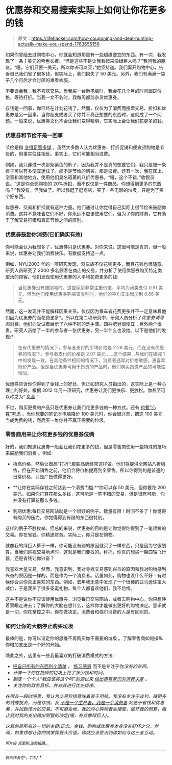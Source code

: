 # 优惠券和交易搜索实际上如何让你花更多的钱

> 原文：<https://lifehacker.com/how-couponing-and-deal-hunting-actually-make-you-spend-1763655156>

如果你曾经去过购物中心，你就会知道那里有一些超级便宜的东西。有一次，我发现了一条 1 美元的紫色长裤。“但是这些不是让我看起来像绿巨人吗？”我问我的朋友。“嗯，它们只要一美元，所以你*有*可以买，”她坚持道。我们离开购物中心，告诉自己我们省了很多钱，但实际上，我们损失了 50 美元。另外，我们有满满一袋子几个月后才会讨厌的难看衣服。



不要误会我；我不喜欢交易。当我买一台新电脑时，我会花几个月的时间跟踪价格，等待打折。当我一文不名时，我每周都剪杂货优惠券。

存钱是一回事，你已经在计划花钱了。然而，仅仅为了消费而搜索交易、折扣和优惠券是另一回事。当你超支或者买了你并不真正想要的东西时，这就成了一个问题。一般来说，优惠券文化不会让我们变得精明，它实际上会让我们花更多的钱。

### 优惠券和节俭不是一回事

节俭是指 [变得足智多谋](https://lifehacker.com/frugality-isnt-just-about-saving-money-its-about-your-1734815962) ，虽然大多数人认为优惠券、打折促销和便宜货购物是节俭的，但事实往往相反。事实上，它们可能相当浪费。

例如，我只穿过一次那条紫色的裤子，因为我并不是真的想要它们，我只是被一条裤子可以有多便宜迷住了。那不是节俭的购买，那是浪费。还有一次，我在床上、浴室和其他地方，使用他们臭名昭著的八折优惠券。“哦，这个不错，”收银员说。“这是你全部购物的 20%折扣，而不仅仅是一件商品。你想得到更多的东西吗？”我没有，但我做了。所以我逛了逛商店，买了一些无聊的垃圾，只是为了买个好东西。

优惠券、交易和折扣就有这种力量。他们通过让你觉得自己实际上很节俭来鼓励你消费。这并不意味着它们不好，你永远不应该使用它们，但为了你的财务，它有助于了解交易狩猎和真正节俭之间的区别。

### 优惠券鼓励你消费(它们确实有效)

你可能会认为我想多了，优惠券只是优惠券。对你来说，这很可能是真的，但一般来说，优惠券让我们消费快乐。有数据支持这一点。

例如，NYU2003 年的一项研究发现，驾车族不仅花钱更多，而且花钱也很随意。研究人员研究了 2000 多名顾客在商店的交易，并分析了使用优惠券购买特定类型汤的顾客。他们发现使用优惠券的人平均花费更多的钱:

> 当优惠券没有被削减时，这些家庭非常注重价值，平均为汤类支付 0.51 美元，但当他们使用优惠券购买该类别时，他们的平均支出增加到 0.66 美元。

然而，这一发现并不能解释因果关系。仅仅因为乘车者花费更多并不一定意味着他们因为优惠券的而花费更多*。所以在第二项研究中，研究人员分析了*优惠券诱导的*消费。他们向受试者展示了六种不同的洗手液。四种肥皂很便宜；另外两个很贵。研究人员给了一半的参与者一张优惠券，另一半什么也没给。以下是他们的发现:*

> 在有优惠券的情况下，参与者支付的平均价格是 2.28 美元，而在没有优惠券的情况下，参与者支付的价格是 2.07 美元……这个结果...与我们在研究 1 中的发现一致。在其他条件相同的情况下，消费者通常对价格敏感，更喜欢低价产品。但是当优惠券可用于昂贵的产品时，他们购买昂贵产品的可能性增加。

优惠券告诉你你得到了金钱上的好处，但正如研究人员指出的，这实际上是一种心理上的好处。根据 2012 年另一项研究，优惠券让我们更快乐、更放松。你甚至可以称之为“ [息高](https://lifehacker.com/beware-the-coupon-high-that-makes-you-spend-more-1736617499) ”

不过，购买更贵的产品只是优惠券让我们花更多钱的一种方式。还有 [也要“心算”考虑](http://twocents.lifehacker.com/be-aware-of-mental-accounting-when-you-save-money-on-1722977898#_ga=1.167618750.1268082208.1431441811) 。当你想要的笔记本电脑降价 100 美元时，你会很兴奋，把这 100 美元当成免费的钱，然后买一堆你并不真正需要的垃圾。

### 零售商用来让你花更多钱的优惠券伎俩

好的，我们知道优惠券一般会让我们花更多的钱，但是零售商使用一些特殊的技巧来鼓励我们消费 。例如:

*   抬高价格，然后让商品“打折”:服装品牌经常这样做。他们将提供全网站八折销售，但在开始销售之前，他们会将价格提高到全零售。所以你得到的是普通的日常价格，只是广告做得更好。

*   **让你在实际存钱之前达到一个消费门槛:**你可以存 50 美元，但你要花 200 美元。如果你打算花那么多钱，这可能是一笔不错的交易，但是很有可能，你并没有打算花那么多钱。

*   到期优惠:每日交易网站就是一个很好的例子。数量有限！时间不多了！你觉得有购买的压力，你觉得得到有限的东西很特别。

这样的例子不胜枚举，但总的来说，优惠券的目的是让你觉得你得到了一笔很棒的交易。你在省钱。你精通财务。实际上，你只是在购物。

就像我的绿巨人裤子一样，你可能没有别的原因就买了一样东西，只是因为它很划算。当我们巡视交易地点时，这就是我们要找的。拜托，你真的想买一架四轴飞行器，还是省钱让你兴奋？

我喜欢大量交易。然而，我意识到，我对寻找交易感到兴奋的原因和我对购物感到兴奋的原因是一样的。而是作为一个消费者。话虽如此，购物也没什么不好！有时候你会买你真正喜欢的东西。例如，去年我无意中发现了一个很棒的亚马逊珠宝大减价，于是我买了很多圣诞礼物。每个人都喜欢他们，我不后悔。

这并不是说你不应该使用优惠券，浏览每日交易网站，或者去购物中心。你只想睁着双眼走进去；了解你的大脑在想什么，这样你才能做出更好的购物决定。意识就是一切。你在掌控之中。你在做决定。消费者和偶尔消费的人是有区别的。

### 如何让你的大脑停止购买垃圾

最棒的是，你可以设定你的思维不再购买你不需要的垃圾 。了解零售商如何操纵你增加支出是一个好的开始。

除此之外，这里有一些我最喜欢的打破消费模式的方法:

*   [把自己所有的东西列个清单](http://lifehacker.com/write-down-things-youre-grateful-for-to-build-your-own-1682743634) 。 [练习感恩](http://twocents.lifehacker.com/how-a-bit-of-gratitude-helped-improve-my-spending-habit-1625811592) 而不是专注于你*没有的东西。*
*   *计算一下你在扔掉的垃圾上花了多少钱和时间。*
*   *制定一个个人“我应该买这个吗”的测试来 [做出更有意识的消费决定](http://twocents.lifehacker.com/practice-conscious-spending-to-make-better-buying-dec-1568969476) 。*
*   *关注你的财务目标，并对其进行优先排序。*

*在很长一段时间里，我认为交易狩猎意味着善于用钱。我没有专注于谈判、赚更多的钱或投资，而是存钱。我 [不是一个生产者，我是一个消费者](https://lifehacker.com/start-every-day-as-a-producer-not-a-consumer-5887345) 痴迷于省钱和优惠券，并找到伟大的交易。不可避免地，我的内心购物者会接管，破坏我的预算，阻止我对我的支出做出明智的决定(嘿，有点像绿巨人)。*

*这真的是所有这一切的关键:*正念*。金钱、购物或优惠券本身没有好坏之分。然而，如果你想让你的钱发挥最大价值，你就应该意识到你如何与这三者互动。* 

*<small>*照片由*</small> [<small>*克里斯·波特拍摄。*</small>](https://www.flickr.com/photos/86530412@N02/8187121312/)*

* * *

*<small>*联系作者在*</small>[<small></small>](mailto:kristin.wong@lifehacker.com)*<small>*。*T15】</small>**